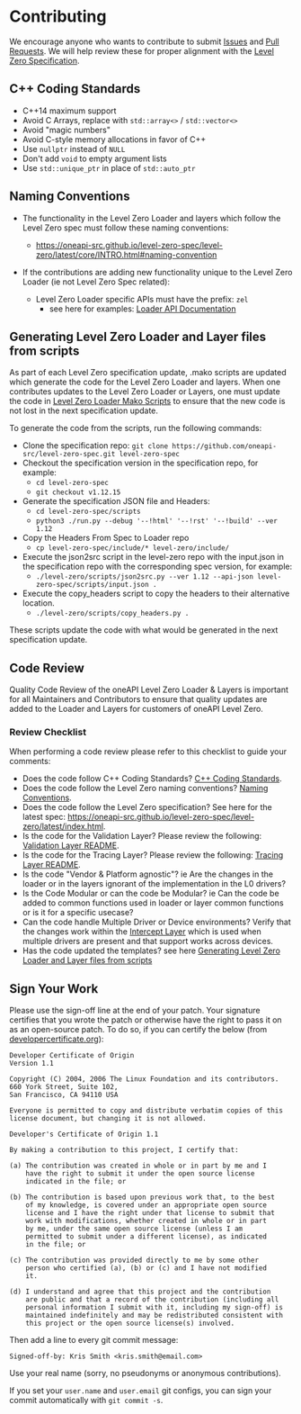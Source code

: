 # Contributing

We encourage anyone who wants to contribute to submit
[Issues](https://github.com/oneapi-src/level-zero/issues) and
[Pull Requests](https://github.com/oneapi-src/level-zero/pulls). We will help
review these for proper alignment with the
[Level Zero Specification](https://oneapi-src.github.io/level-zero-spec/level-zero/latest/index.html).

## C++ Coding Standards

* C++14 maximum support
* Avoid C Arrays, replace with `std::array<>` / `std::vector<>`
* Avoid "magic numbers"
* Avoid C-style memory allocations in favor of C++
* Use `nullptr` instead of `NULL`
* Don't add `void` to empty argument lists
* Use `std::unique_ptr` in place of `std::auto_ptr`

## Naming Conventions

* The functionality in the Level Zero Loader and layers which follow the Level Zero spec must follow these naming conventions:

  * https://oneapi-src.github.io/level-zero-spec/level-zero/latest/core/INTRO.html#naming-convention

* If the contributions are adding new functionality unique to the Level Zero Loader (ie not Level Zero Spec related):
  * Level Zero Loader specific APIs must have the prefix: `zel`
    * see here for examples: [Loader API Documentation](doc/loader_api.md)

## Generating Level Zero Loader and Layer files from scripts

As part of each Level Zero specification update, .mako scripts are updated which generate the code for the Level Zero Loader and layers.
When one contributes updates to the Level Zero Loader or Layers, one must update the code in [Level Zero Loader Mako Scripts](scripts/templates) to ensure that the new code is not lost in the next specification update.

To generate the code from the scripts, run the following commands:

* Clone the specification repo: `git clone https://github.com/oneapi-src/level-zero-spec.git level-zero-spec`
* Checkout the specification version in the specification repo, for example:
  * `cd level-zero-spec`
  * `git checkout v1.12.15`
* Generate the specification JSON file and Headers:
  * `cd level-zero-spec/scripts`
  * `python3 ./run.py --debug '--!html' '--!rst' '--!build' --ver 1.12`
* Copy the Headers From Spec to Loader repo
  * `cp level-zero-spec/include/* level-zero/include/`
* Execute the json2src script in the level-zero repo with the input.json in the specification repo with the corresponding spec version, for example:
  * `./level-zero/scripts/json2src.py --ver 1.12 --api-json level-zero-spec/scripts/input.json .`
* Execute the copy_headers script to copy the headers to their alternative location.
  * `./level-zero/scripts/copy_headers.py .`

These scripts update the code with what would be generated in the next specification update.


## Code Review

Quality Code Review of the oneAPI Level Zero Loader & Layers is important for all Maintainers and Contributors to ensure that quality updates are added to the Loader and Layers for customers of oneAPI Level Zero.

### Review Checklist

When performing a code review please refer to this checklist to guide your comments:

* Does the code follow C++ Coding Standards? [C++ Coding Standards](#c-coding-standards).
* Does the code follow the Level Zero naming conventions? [Naming Conventions](#naming-conventions).
* Does the code follow the Level Zero specification? See here for the latest spec: https://oneapi-src.github.io/level-zero-spec/level-zero/latest/index.html.
* Is the code for the Validation Layer? Please review the following: [Validation Layer README](source/layers/validation/README.md).
* Is the code for the Tracing Layer? Please review the following: [Tracing Layer README](source/layers/tracing/README.md).
* Is the code "Vendor & Platform agnostic"? ie Are the changes in the loader or in the layers ignorant of the implementation in the L0 drivers?
* Is the Code Modular or can the code be Modular? ie Can the code be added to common functions used in loader or layer common functions or is it for a specific usecase?
* Can the code handle Multiple Driver or Device environments? Verify that the changes work within the [Intercept Layer](source/loader/ze_ldrddi.cpp) which is used when multiple drivers are present and that support works across devices.
* Has the code updated the templates? see here [Generating Level Zero Loader and Layer files from scripts](#generating-level-zero-loader-and-layer-files-from-scripts)

## Sign Your Work

Please use the sign-off line at the end of your patch. Your signature certifies
that you wrote the patch or otherwise have the right to pass it on as an
open-source patch. To do so, if you can certify the below
(from [developercertificate.org](http://developercertificate.org/)):

```
Developer Certificate of Origin
Version 1.1

Copyright (C) 2004, 2006 The Linux Foundation and its contributors.
660 York Street, Suite 102,
San Francisco, CA 94110 USA

Everyone is permitted to copy and distribute verbatim copies of this
license document, but changing it is not allowed.

Developer's Certificate of Origin 1.1

By making a contribution to this project, I certify that:

(a) The contribution was created in whole or in part by me and I
    have the right to submit it under the open source license
    indicated in the file; or

(b) The contribution is based upon previous work that, to the best
    of my knowledge, is covered under an appropriate open source
    license and I have the right under that license to submit that
    work with modifications, whether created in whole or in part
    by me, under the same open source license (unless I am
    permitted to submit under a different license), as indicated
    in the file; or

(c) The contribution was provided directly to me by some other
    person who certified (a), (b) or (c) and I have not modified
    it.

(d) I understand and agree that this project and the contribution
    are public and that a record of the contribution (including all
    personal information I submit with it, including my sign-off) is
    maintained indefinitely and may be redistributed consistent with
    this project or the open source license(s) involved.
```

Then add a line to every git commit message:

    Signed-off-by: Kris Smith <kris.smith@email.com>

Use your real name (sorry, no pseudonyms or anonymous contributions).

If you set your `user.name` and `user.email` git configs, you can sign your
commit automatically with `git commit -s`.
